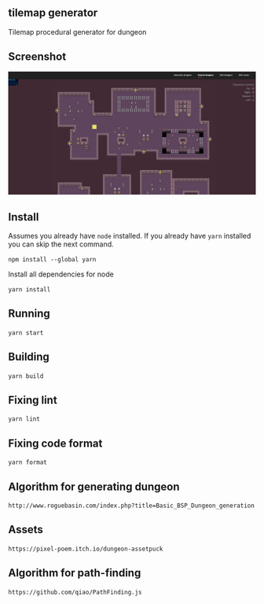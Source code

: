 ## tilemap generator
Tilemap procedural generator for dungeon

## Screenshot
![](public/preview.jpg)

## Install
Assumes you already have `node` installed. If you already have `yarn` installed you can skip the next command.

    npm install --global yarn

Install all dependencies for node

    yarn install

## Running

    yarn start

## Building

    yarn build

## Fixing lint

    yarn lint

## Fixing code format

    yarn format

## Algorithm for generating dungeon
    http://www.roguebasin.com/index.php?title=Basic_BSP_Dungeon_generation

## Assets
    https://pixel-poem.itch.io/dungeon-assetpuck

## Algorithm for path-finding
    https://github.com/qiao/PathFinding.js

